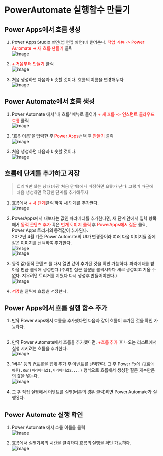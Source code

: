 # PowerAutomate 실행함수 만들기

## Power Apps에서 흐름 생성

1. Power Apps Studio 화면(앱 편집 화면)에 들어온다. <span style="color:red">작업 메뉴 -> Power Automate -> 새 흐름 만들기</span> 클릭<br>![image](https://user-images.githubusercontent.com/39551265/162572684-f79807c6-aee0-4eca-a035-f739b9de6311.png)<br>

2. <span style="color:red">+ 처음부터 만들기</span> 클릭<br>![image](https://user-images.githubusercontent.com/39551265/162572951-e2b9855e-9464-4d31-b329-386a4e7c9fb3.png)<br>

3. 처음 생성하면 다음과 비슷할 것이다. 흐름의 이름을 변경해두자<br>![image](https://user-images.githubusercontent.com/39551265/162573012-e37b9cfc-6ccd-4b14-9ddb-2587bc562853.png)<br>

## Power Automate에서 흐름 생성

1. Power Automate 에서 '내 흐름' 메뉴로 들어가 <span style="color:red">+ 새 흐름 -> 인스턴트 클라우드 흐름</span> 클릭<br>![image](https://user-images.githubusercontent.com/39551265/162569402-b4287ec4-b9a2-453a-a13d-3657f86efc02.png)<br>

2. '흐름 이름'을 입력한 후 <span style="color:red">Power Apps</span>선택 후 <span style="color:red">만들기</span> 클릭<br>![image](https://user-images.githubusercontent.com/39551265/162569747-b66523b1-1544-456f-8af1-1012bdb53f59.png)<br>

3. 처음 생성하면 다음과 비슷할 것이다.<br>![image](https://user-images.githubusercontent.com/39551265/162570222-93930671-bd5f-4e3b-b521-3b14a3627093.png)<br>


## 흐름에 단계를 추가하고 저장
> 트리거만 있는 상태(가장 처음 단계)에서 저장하면 오류가 난다. 그렇기 때문에 처음 생성하면 적당한 단계를 추가해두자

1. 흐름에서 <span style="color:red">+ 새 단계</span>클릭 하여 새 단계를 추가한다.<br>![image](https://user-images.githubusercontent.com/39551265/162573098-a31122f5-7069-48e5-9fa8-6fafec081be1.png)<br>

2. PowerApps에서 내보내는 값인 파라메터를 추가한다면, 새 단계 안에서 입력 항목에서 <span style="color:red">동적 콘텐츠 추가</span> 혹은 <span style="color:red">번개 이미지 클릭</span> 후 <span style="color:red">PowerApps에서 질문</span> 클릭, Power Apps 트리거의 동적값이 추가된다.<br>2022년 4월 기준 Power Automate의 UI가 변경중이라 여러 다음 이미지들 중에 같은 이미지를 선택하여 추가한다.<br>![image](https://user-images.githubusercontent.com/39551265/162573494-07f7c655-e469-4040-85c4-695a019a08d3.png)<br>![image](https://user-images.githubusercontent.com/39551265/162573521-6440ff50-0e23-4aa2-a533-2f4296ab7f47.png)<br>

3. 동적 값/동적 콘텐츠 를 다시 열면 값이 추가된 것을 확인 가능하다. 파라메터를 받아올 만큼 클릭해 생성한다.(주의할 점은 질문을 클릭시마다 새로 생성되고 지울 수 없다. 지우려면 트리거를 지웠다 다시 생성후 만들어야한다.)<br>![image](https://user-images.githubusercontent.com/39551265/162573853-5e61dba7-4b51-4d4d-b467-6a3ba8cb48da.png)<br>

4. <span style="color:red">저장</span>을 클릭해 흐름을 저장한다.

## Power Apps에서 흐름 실행 함수 추가

1. 만약 Power Apps에서 흐름을 추가했다면 다음과 같이 흐름이 추가된 것을 확인 가능하다.<br><br>

2. 만약 Power Automate에서 흐름을 추가했다면. <span style="color:red">+흐름 추가</span> 후 나오는 리스트에서 실행 시키려는 흐름을 추가한다.<br>![image](https://user-images.githubusercontent.com/39551265/162574493-4d378872-f787-47eb-83d7-4e38cc024037.png)<br>

3. '버튼' 등의 컨트롤을 앱에 추가 후 이벤트를 선택한다. 그 후 Power Fx에 `{흐름의 이름}.Run(파라메터값1,파라메터값2....)` 형식으로 흐름에서 생성한 질문 개수만큼의 값을 넣는다. <br>![image](https://user-images.githubusercontent.com/39551265/162575007-c02b4ed9-eb9b-4cf0-bd55-bd6e1d15a705.png)<br>

4. 그 후 직접 실행해서 이벤트를 실행(버튼의 경우 클릭)하면 Power Automate가 실행된다.

## Power Automate 실행 확인

1. Power Automate 에서 흐름 이름을 클릭<br>![image](https://user-images.githubusercontent.com/39551265/162575185-18ef6a31-000d-4e8a-94d9-47a40698bfcf.png)<br>

2. 흐름에서 실행기록의 시간을 클릭하여 흐름의 실행을 확인 가능하다.<br>![image](https://user-images.githubusercontent.com/39551265/162576447-5ba6dfa6-a91f-4d9a-9fe2-c95d87cf810f.png)<br>